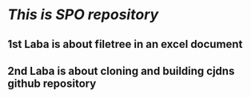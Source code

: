 # ***This is SPO repository***

## 1st Laba is about filetree in an excel document

## 2nd Laba is about cloning and building cjdns github repository
